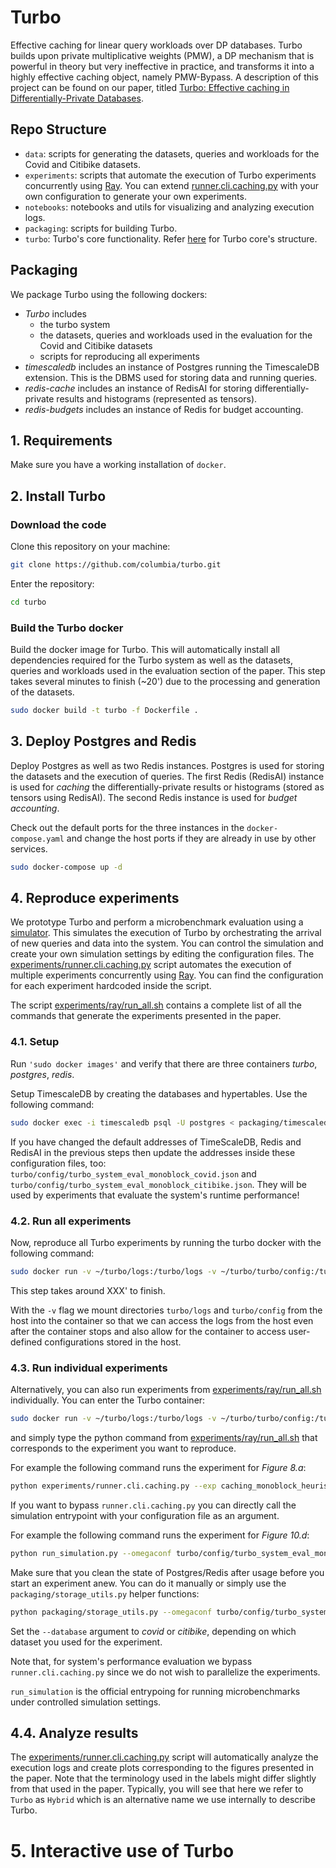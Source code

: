 # Turbo
Effective caching for linear query workloads over DP databases. Turbo builds upon private multiplicative weights (PMW), a DP mechanism that is powerful in theory but very ineffective in practice, and transforms it into a highly effective caching object, namely PMW-Bypass. A description of this project can be found on our paper, titled [Turbo: Effective caching in Differentially-Private Databases](https://arxiv.org/abs/2306.16163).

## Repo Structure

- `data`: scripts for generating the datasets, queries and workloads for the Covid and Citibike datasets.
- `experiments`: scripts that automate the execution of Turbo experiments concurrently using [Ray](https://www.ray.io/). You can extend [runner.cli.caching.py](https://github.com/columbia/turbo/blob/artifact/experiments/runner.cli.caching.py) with your own configuration to generate your own experiments.
- `notebooks`: notebooks and utils for visualizing and analyzing execution logs.
- `packaging`: scripts for building Turbo.
- `turbo`: Turbo's core functionality. Refer [here](/turbo/README.md) for Turbo core's structure.


<!-- [For a  guide ](#) -->
  
## Packaging
We package Turbo using the following dockers:
- *Turbo* includes
    - the turbo system
    - the datasets, queries and workloads used in the evaluation for the Covid and Citibike datasets
    - scripts for reproducing all experiments
- *timescaledb* includes an instance of Postgres running the TimescaleDB extension. This is the DBMS used for storing data and running queries.
- *redis-cache* includes an instance of RedisAI for storing differentially-private results and histograms (represented as tensors).
- *redis-budgets* includes an instance of Redis for budget accounting.

## 1. Requirements

Make sure you have a working installation of `docker`.

## 2. Install Turbo
### Download the code

Clone this repository on your machine:
```bash
git clone https://github.com/columbia/turbo.git
```

Enter the repository:
```bash
cd turbo
```

### Build the Turbo docker

Build the docker image for Turbo. This will automatically install all dependencies required for the Turbo system as well as the datasets, queries and workloads used in the evaluation section of the paper. This step takes several minutes to finish (~20') due to the processing and generation of the datasets.
``` bash 
sudo docker build -t turbo -f Dockerfile .
```

## 3. Deploy Postgres and Redis

Deploy Postgres as well as two Redis instances. Postgres is used for storing the datasets and the execution of queries. The first Redis (RedisAI) instance is used for *caching* the differentially-private results or histograms (stored as tensors using RedisAI). The second Redis instance is used for *budget accounting*.

Check out the default ports for the three instances in the `docker-compose.yaml` and change the host ports if they are already in use by other services.

``` bash
sudo docker-compose up -d
```
## 4. Reproduce experiments

We prototype Turbo and perform a microbenchmark evaluation using a [simulator](https://github.com/columbia/turbo/tree/artifact/turbo/simulator). This simulates the execution of Turbo by orchestrating the arrival of new queries and data into the system. You can control the simulation and create your own simulation settings by editing the configuration files. The [experiments/runner.cli.caching.py](https://github.com/columbia/turbo/blob/artifact/experiments/runner.cli.caching.py) script automates the execution of multiple experiments concurrently using [Ray](https://www.ray.io/). You can find the configuration for each experiment hardcoded inside the script.

The script [experiments/ray/run_all.sh](https://github.com/columbia/turbo/blob/artifact/experiments/ray/run_all.sh) contains a complete list of all the commands that generate the experiments presented in the paper. 

### 4.1. Setup
Run `'sudo docker images'` and verify that there are three containers *turbo*, *postgres*, *redis*.

Setup TimescaleDB by creating the databases and hypertables. Use the following command:

``` bash
sudo docker exec -i timescaledb psql -U postgres < packaging/timescaledb.sql
```

If you have changed the default addresses of TimeScaleDB, Redis and RedisAI in the previous steps then update the addresses inside these configuration files, too: `turbo/config/turbo_system_eval_monoblock_covid.json` and `turbo/config/turbo_system_eval_monoblock_citibike.json`. They will be used by experiments that evaluate the system's runtime performance!

### 4.2. Run all experiments


Now, reproduce all Turbo experiments by running the turbo docker with the following command:
``` bash 
sudo docker run -v ~/turbo/logs:/turbo/logs -v ~/turbo/turbo/config:/turbo/turbo/config --network=host --name turbo --shm-size=204.89gb --rm turbo experiments/ray/run_all.sh
```
This step takes around XXX' to finish. 

With the `-v` flag we mount directories `turbo/logs` and `turbo/config` from the host into the container so that we can access the logs from the host even after the container stops and also allow for the container to access user-defined configurations stored in the host.

### 4.3. Run individual experiments

Alternatively, you can also run experiments from [experiments/ray/run_all.sh](https://github.com/columbia/turbo/blob/artifact/experiments/ray/run_all.sh) individually.
You can enter the Turbo container:
``` bash
sudo docker run -v ~/turbo/logs:/turbo/logs -v ~/turbo/turbo/config:/turbo/turbo/config --network=host --name turbo -it turbo
```
and simply type the python command from [experiments/ray/run_all.sh](https://github.com/columbia/turbo/blob/artifact/experiments/ray/run_all.sh) that corresponds to the experiment you want to reproduce.

For example the following command runs the experiment for *Figure 8.a*: 

``` bash
python experiments/runner.cli.caching.py --exp caching_monoblock_heuristics --dataset covid19
```

If you want to bypass `runner.cli.caching.py` you can directly call the simulation entrypoint with your configuration file as an argument.

For example the following command runs the experiment for *Figure 10.d*: 
``` bash
python run_simulation.py --omegaconf turbo/config/turbo_system_eval_monoblock_covid.json
```
Make sure that you clean the state of Postgres/Redis after usage before you start an experiment anew.
You can do it manually or simply use the `packaging/storage_utils.py` helper functions:
``` bash
python packaging/storage_utils.py --omegaconf turbo/config/turbo_system_eval_monoblock_covid.json --storage "*" --function delete-all --database covid
```
Set the `--database` argument to *covid* or *citibike*, depending on which dataset you used for the experiment.

Note that, for system's performance evaluation we bypass `runner.cli.caching.py` since we do not wish to parallelize the experiments.

`run_simulation` is the official entrypoing for running microbenchmarks under controlled simulation settings.

##  4.4. Analyze results
The [experiments/runner.cli.caching.py](https://github.com/columbia/turbo/blob/artifact/experiments/runner.cli.caching.py) script will automatically analyze the execution logs and create plots corresponding to the figures presented in the paper. 
Note that the terminology used in the labels might differ slightly from that used in the paper. 
Typically, you will see that here we refer to `Turbo` as `Hybrid` which is an alternative name we use internally to describe Turbo.

# 5. Interactive use of Turbo

